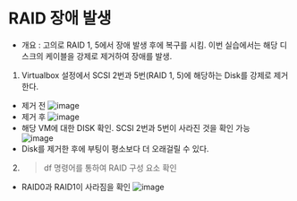 RAID 장애 발생
==============
* 개요 : 고의로 RAID 1, 5에서 장애 발생 후에 복구를 시킴. 이번 실습에서는 해당 디스크의 케이블을 강제로 제거하여 장애를 발생.
1. Virtualbox 설정에서 SCSI 2번과 5번(RAID 1, 5)에 해당하는 Disk를 강제로 제거한다.
* 제거 전
  ![image](https://user-images.githubusercontent.com/70207093/186553197-0d854d1a-cafe-46f5-8419-f847f729f717.png)
* 제거 후
  ![image](https://user-images.githubusercontent.com/70207093/186553344-99c677b1-6602-4adb-8e07-5edd7d377d1d.png)
* 해당 VM에 대한 DISK 확인. SCSI 2번과 5번이 사라진 것을 확인 가능</br>
  ![image](https://user-images.githubusercontent.com/70207093/186553514-fb9097d2-d022-41b6-bc87-645022b37fda.png)
* Disk를 제거한 후에 부팅이 평소보다 더 오래걸릴 수 있다.

2. > df 명령어를 통하여 RAID 구성 요소 확인
* RAID0과 RAID1이 사라짐을 확인
  ![image](https://user-images.githubusercontent.com/70207093/186553902-84a67bed-f19c-4566-a5ca-fe1a494d410a.png)
